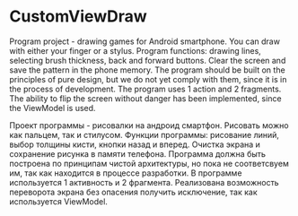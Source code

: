 # CustomViewDraw

Program project - drawing games for Android smartphone. You can draw with either your finger or a stylus. Program functions: drawing lines, selecting brush thickness, back and forward buttons.
Clear the screen and save the pattern in the phone memory. The program should be built on the principles of pure design, but we do not yet comply with them, since it is in the process of development.
The program uses 1 action and 2 fragments. The ability to flip the screen without danger has been implemented, since the ViewModel is used.

  Проект программы - рисовалки на андроид смартфон. Рисовать можно как пальцем, так и стилусом. Функции программы: рисование линий, выбор толщины кисти, кнопки назад и вперед.
Очистка экрана и сохранение рисунка в памяти телефона. Программа должна быть построена по принципам чистой архитектуры, но пока не соответсвуем им, так как находится в процессе разработки. 
В программе используется 1 активность и 2 фрагмента. Реализована возможность переворота экрана без опасения получить исключение, так как используется ViewModel. 
